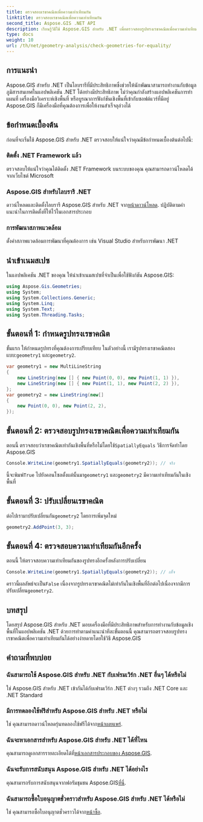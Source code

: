 ```yaml
---
title: ตรวจสอบเรขาคณิตเพื่อความเท่าเทียมกัน
linktitle: ตรวจสอบเรขาคณิตเพื่อความเท่าเทียมกัน
second_title: Aspose.GIS .NET API
description: เรียนรู้วิธีใช้ Aspose.GIS สำหรับ .NET เพื่อตรวจสอบรูปทรงเรขาคณิตเพื่อความเท่าเทียมกันในแอปพลิเคชัน .NET ของคุณด้วยบทช่วยสอนที่ครอบคลุมนี้
type: docs
weight: 10
url: /th/net/geometry-analysis/check-geometries-for-equality/
---
```

## การแนะนำ
Aspose.GIS สำหรับ .NET เป็นไลบรารีที่มีประสิทธิภาพซึ่งช่วยให้นักพัฒนาสามารถทำงานกับข้อมูลภูมิสารสนเทศในแอปพลิเคชัน .NET ได้อย่างมีประสิทธิภาพ ไม่ว่าคุณกำลังสร้างแอปพลิเคชันการทำแผนที่ เครื่องมือวิเคราะห์เชิงพื้นที่ หรือบูรณาการฟังก์ชันเชิงพื้นที่เข้ากับซอฟต์แวร์ที่มีอยู่ Aspose.GIS ก็มีเครื่องมือที่คุณต้องการเพื่อให้งานสำเร็จลุล่วงได้
## ข้อกำหนดเบื้องต้น
ก่อนที่จะเริ่มใช้ Aspose.GIS สำหรับ .NET ตรวจสอบให้แน่ใจว่าคุณมีข้อกำหนดเบื้องต้นต่อไปนี้:
### ติดตั้ง .NET Framework แล้ว
ตรวจสอบให้แน่ใจว่าคุณได้ติดตั้ง .NET Framework บนระบบของคุณ คุณสามารถดาวน์โหลดได้จากเว็บไซต์ Microsoft
### Aspose.GIS สำหรับไลบรารี .NET
 ดาวน์โหลดและติดตั้งไลบรารี Aspose.GIS สำหรับ .NET จาก[หน้าดาวน์โหลด](https://releases.aspose.com/gis/net/). ปฏิบัติตามคำแนะนำในการติดตั้งที่ให้ไว้ในเอกสารประกอบ
### การพัฒนาสภาพแวดล้อม
ตั้งค่าสภาพแวดล้อมการพัฒนาที่คุณต้องการ เช่น Visual Studio สำหรับการพัฒนา .NET

## นำเข้าเนมสเปซ
ในแอปพลิเคชัน .NET ของคุณ ให้นำเข้าเนมสเปซที่จำเป็นเพื่อใช้ฟังก์ชัน Aspose.GIS:
```csharp
using Aspose.Gis.Geometries;
using System;
using System.Collections.Generic;
using System.Linq;
using System.Text;
using System.Threading.Tasks;
```

## ขั้นตอนที่ 1: กำหนดรูปทรงเรขาคณิต
ขั้นแรก ให้กำหนดรูปทรงที่คุณต้องการเปรียบเทียบ ในตัวอย่างนี้ เรามีรูปทรงเรขาคณิตสองแบบ:`geometry1` และ`geometry2`.
```csharp
var geometry1 = new MultiLineString
{
    new LineString(new [] { new Point(0, 0), new Point(1, 1) }),
    new LineString(new [] { new Point(1, 1), new Point(2, 2) }),
};
var geometry2 = new LineString(new[]
{
    new Point(0, 0), new Point(2, 2),
});
```
## ขั้นตอนที่ 2: ตรวจสอบรูปทรงเรขาคณิตเพื่อความเท่าเทียมกัน
 ตอนนี้ ตรวจสอบว่าเรขาคณิตเท่ากันเชิงพื้นที่หรือไม่โดยใช้`SpatiallyEquals` วิธีการจัดทำโดย Aspose.GIS
```csharp
Console.WriteLine(geometry1.SpatiallyEquals(geometry2)); // จริง
```
 นี้จะพิมพ์`True` ไปยังคอนโซลตั้งแต่นั้นมา`geometry1` และ`geometry2` มีความเท่าเทียมกันในเชิงพื้นที่
## ขั้นตอนที่ 3: ปรับเปลี่ยนเรขาคณิต
 ต่อไปเรามาปรับเปลี่ยนกัน`geometry2` โดยการเพิ่มจุดใหม่
```csharp
geometry2.AddPoint(3, 3);
```
## ขั้นตอนที่ 4: ตรวจสอบความเท่าเทียมกันอีกครั้ง
ตอนนี้ ให้ตรวจสอบความเท่าเทียมกันของรูปทรงอีกครั้งหลังการปรับเปลี่ยน
```csharp
Console.WriteLine(geometry1.SpatiallyEquals(geometry2)); // เท็จ
```
 คราวนี้ผลลัพธ์จะเป็น`False` เนื่องจากรูปทรงเรขาคณิตไม่เท่ากันในเชิงพื้นที่อีกต่อไปเนื่องจากมีการปรับเปลี่ยน`geometry2`.

## บทสรุป
โดยสรุป Aspose.GIS สำหรับ .NET มอบเครื่องมือที่มีประสิทธิภาพสำหรับการทำงานกับข้อมูลเชิงพื้นที่ในแอปพลิเคชัน .NET ด้วยการทำตามคำแนะนำทีละขั้นตอนนี้ คุณสามารถตรวจสอบรูปทรงเรขาคณิตเพื่อความเท่าเทียมกันได้อย่างง่ายดายโดยใช้วิธี Aspose.GIS
## คำถามที่พบบ่อย
### ฉันสามารถใช้ Aspose.GIS สำหรับ .NET กับเฟรมเวิร์ก .NET อื่นๆ ได้หรือไม่
ใช่ Aspose.GIS สำหรับ .NET เข้ากันได้กับเฟรมเวิร์ก .NET ต่างๆ รวมถึง .NET Core และ .NET Standard
### มีการทดลองใช้ฟรีสำหรับ Aspose.GIS สำหรับ .NET หรือไม่
 ใช่ คุณสามารถดาวน์โหลดรุ่นทดลองใช้ฟรีได้จาก[หน้าเผยแพร่](https://releases.aspose.com/).
### ฉันจะหาเอกสารสำหรับ Aspose.GIS สำหรับ .NET ได้ที่ไหน
 คุณสามารถดูเอกสารรายละเอียดได้ที่[หน้าเอกสารประกอบของ Aspose.GIS](https://reference.aspose.com/gis/net/).
### ฉันจะรับการสนับสนุน Aspose.GIS สำหรับ .NET ได้อย่างไร
 คุณสามารถรับการสนับสนุนจากฟอรัมชุมชน Aspose.GIS[ที่นี่](https://forum.aspose.com/c/gis/33).
### ฉันสามารถซื้อใบอนุญาตชั่วคราวสำหรับ Aspose.GIS สำหรับ .NET ได้หรือไม่
 ใช่ คุณสามารถซื้อใบอนุญาตชั่วคราวได้จาก[หน้าซื้อ](https://purchase.aspose.com/temporary-license/).